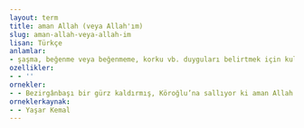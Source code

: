 ```yaml
---
layout: term
title: aman Allah (veya Allah'ım)
slug: aman-allah-veya-allah-im
lisan: Türkçe
anlamlar:
- şaşma, beğenme veya beğenmeme, korku vb. duyguları belirtmek için kullanılan bir söz
ozellikler:
- - ''
ornekler:
- - Bezirgânbaşı bir gürz kaldırmış, Köroğlu’na sallıyor ki aman Allah tam Köroğlu’nun iki misli var.
orneklerkaynak:
- - Yaşar Kemal
---
```

